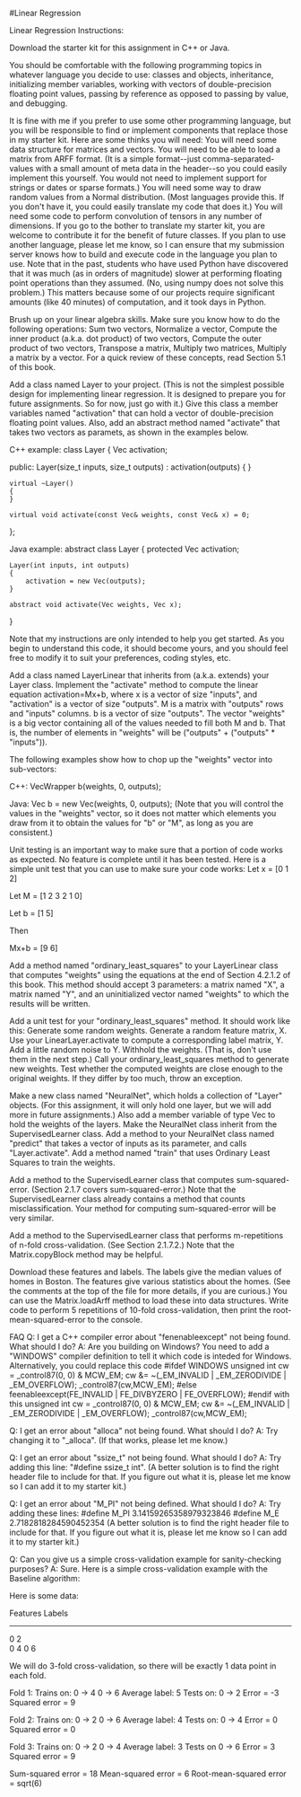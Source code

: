 #Linear Regression

Linear Regression
Instructions:

Download the starter kit for this assignment in C++ or Java. 

You should be comfortable with the following programming topics in whatever language you decide to use:
classes and objects,
inheritance,
initializing member variables,
working with vectors of double-precision floating point values,
passing by reference as opposed to passing by value, and
debugging.

It is fine with me if you prefer to use some other programming language, but you will be responsible to find or implement components that replace those in my starter kit. Here are some thinks you will need:
You will need some data structure for matrices and vectors.
You will need to be able to load a matrix from ARFF format. (It is a simple format--just comma-separated-values with a small amount of meta data in the header--so you could easily implement this yourself. You would not need to implement support for strings or dates or sparse formats.)
You will need some way to draw random values from a Normal distribution. (Most languages provide this. If you don't have it, you could easily translate my code that does it.)
You will need some code to perform convolution of tensors in any number of dimensions.
If you go to the bother to translate my starter kit, you are welcome to contribute it for the benefit of future classes. If you plan to use another language, please let me know, so I can ensure that my submission server knows how to build and execute code in the language you plan to use. Note that in the past, students who have used Python have discovered that it was much (as in orders of magnitude) slower at performing floating point operations than they assumed. (No, using numpy does not solve this problem.) This matters because some of our projects require significant amounts (like 40 minutes) of computation, and it took days in Python.


Brush up on your linear algebra skills. Make sure you know how to do the following operations:
Sum two vectors,
Normalize a vector,
Compute the inner product (a.k.a. dot product) of two vectors,
Compute the outer product of two vectors,
Transpose a matrix,
Multiply two matrices,
Multiply a matrix by a vector.
For a quick review of these concepts, read Section 5.1 of this book.


Add a class named Layer to your project. (This is not the simplest possible design for implementing linear regression. It is designed to prepare you for future assignments. So for now, just go with it.) Give this class a member variables named "activation" that can hold a vector of double-precision floating point values. Also, add an abstract method named "activate" that takes two vectors as paramets, as shown in the examples below.

C++ example:
class Layer
{
	Vec activation;

public:
	Layer(size_t inputs, size_t outputs) :
	  activation(outputs)
	{
	}

	virtual ~Layer()
	{
	}

	virtual void activate(const Vec& weights, const Vec& x) = 0;
};

Java example:
abstract class Layer
{
	protected Vec activation;

	Layer(int inputs, int outputs)
	{
		activation = new Vec(outputs);
	}

	abstract void activate(Vec weights, Vec x);
}

Note that my instructions are only intended to help you get started. As you begin to understand this code, it should become yours, and you should feel free to modify it to suit your preferences, coding styles, etc.


Add a class named LayerLinear that inherits from (a.k.a. extends) your Layer class. Implement the "activate" method to compute the linear equation activation=Mx+b, where x is a vector of size "inputs", and "activation" is a vector of size "outputs". M is a matrix with "outputs" rows and "inputs" columns. b is a vector of size "outputs". The vector "weights" is a big vector containing all of the values needed to fill both M and b. That is, the number of elements in "weights" will be ("outputs" + ("outputs" * "inputs")). 

The following examples show how to chop up the "weights" vector into sub-vectors: 

C++:
		VecWrapper b(weights, 0, outputs);

Java:
		Vec b = new Vec(weights, 0, outputs);
(Note that you will control the values in the "weights" vector, so it does not matter which elements you draw from it to obtain the values for "b" or "M", as long as you are consistent.)


Unit testing is an important way to make sure that a portion of code works as expected. No feature is complete until it has been tested. Here is a simple unit test that you can use to make sure your code works:
Let x = [0
         1
         2]

Let M = [1 2 3
         2 1 0]

Let b = [1
         5]

Then

Mx+b = [9
        6]


Add a method named "ordinary_least_squares" to your LayerLinear class that computes "weights" using the equations at the end of Section 4.2.1.2 of this book. This method should accept 3 parameters: a matrix named "X", a matrix named "Y", and an uninitialized vector named "weights" to which the results will be written.


Add a unit test for your "ordinary_least_squares" method. It should work like this:
Generate some random weights.
Generate a random feature matrix, X.
Use your LinearLayer.activate to compute a corresponding label matrix, Y.
Add a little random noise to Y.
Withhold the weights. (That is, don't use them in the next step.)
Call your ordinary_least_squares method to generate new weights.
Test whether the computed weights are close enough to the original weights. If they differ by too much, throw an exception.


Make a new class named "NeuralNet", which holds a collection of "Layer" objects. (For this assignment, it will only hold one layer, but we will add more in future assignments.) Also add a member variable of type Vec to hold the weights of the layers. Make the NeuralNet class inherit from the SupervisedLearner class. Add a method to your NeuralNet class named "predict" that takes a vector of inputs as its parameter, and calls "Layer.activate". Add a method named "train" that uses Ordinary Least Squares to train the weights.


Add a method to the SupervisedLearner class that computes sum-squared-error. (Section 2.1.7 covers sum-squared-error.) Note that the SupervisedLearner class already contains a method that counts misclassification. Your method for computing sum-squared-error will be very similar.


Add a method to the SupervisedLearner class that performs m-repetitions of n-fold cross-validation. (See Section 2.1.7.2.) Note that the Matrix.copyBlock method may be helpful.


Download these features and labels. The labels give the median values of homes in Boston. The features give various statistics about the homes. (See the comments at the top of the file for more details, if you are curious.) You can use the Matrix.loadArff method to load these into data structures. Write code to perform 5 repetitions of 10-fold cross-validation, then print the root-mean-squared-error to the console.









FAQ
Q: I get a C++ compiler error about "fenenableexcept" not being found. What should I do?
A: Are you building on Windows? You need to add a "WINDOWS" compiler definition to tell it which code is inteded for Windows. Alternatively, you could replace this code
#ifdef WINDOWS
	unsigned int cw = _control87(0, 0) & MCW_EM;
	cw &= ~(_EM_INVALID | _EM_ZERODIVIDE | _EM_OVERFLOW);
	_control87(cw,MCW_EM);
#else
	feenableexcept(FE_INVALID | FE_DIVBYZERO | FE_OVERFLOW);
#endif
with this
	unsigned int cw = _control87(0, 0) & MCW_EM;
	cw &= ~(_EM_INVALID | _EM_ZERODIVIDE | _EM_OVERFLOW);
	_control87(cw,MCW_EM);


Q: I get an error about "alloca" not being found. What should I do?
A: Try changing it to "_alloca". (If that works, please let me know.)


Q: I get an error about "ssize_t" not being found. What should I do?
A: Try adding this line: "#define ssize_t int". (A better solution is to find the right header file to include for that. If you figure out what it is, please let me know so I can add it to my starter kit.)


Q: I get an error about "M_PI" not being defined. What should I do?
A: Try adding these lines:
#define M_PI 3.14159265358979323846
#define M_E  2.7182818284590452354
(A better solution is to find the right header file to include for that. If you figure out what it is, please let me know so I can add it to my starter kit.)


Q: Can you give us a simple cross-validation example for sanity-checking purposes?
A: Sure.
Here is a simple cross-validation example with the Baseline algorithm:

Here is some data:

Features   Labels
--------   ------
0          2            
0          4
0          6

We will do 3-fold cross-validation, so there will be
exactly 1 data point in each fold.

Fold 1:
    Trains on:
        0 -> 4
        0 -> 6
    Average label:
             5
    Tests on:
        0 -> 2
	Error = -3
	Squared error = 9

Fold 2:
	Trains on:
        0 -> 2
        0 -> 6
    Average label:
             4
    Tests on:
        0 -> 4
	Error = 0
	Squared error = 0

Fold 3:
	Trains on:
        0 -> 2
        0 -> 4
    Average label:
             3
    Tests on
        0 -> 6
	Error = 3
	Squared error = 9

Sum-squared error = 18
Mean-squared error = 6
Root-mean-squared error = sqrt(6)

